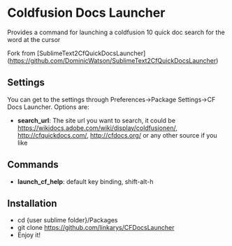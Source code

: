 Coldfusion Docs Launcher
=======================

Provides a command for launching a coldfusion 10 quick doc search for the word at the cursor

Fork from [SublimeText2CfQuickDocsLauncher] (<https://github.com/DominicWatson/SublimeText2CfQuickDocsLauncher>)

Settings
--------

You can get to the settings through Preferences->Package Settings->CF Docs Launcher. Options are:

* **search_url**: The site url you want to search, it could be https://wikidocs.adobe.com/wiki/display/coldfusionen/, http://cfquickdocs.com/, http://cfdocs.org/ or any other source if you like

Commands
--------

* **launch_cf_help**: default key binding, shift-alt-h

Installation
------------
- cd {user sublime folder}/Packages
- git clone https://github.com/linkarys/CFDocsLauncher
- Enjoy it!
